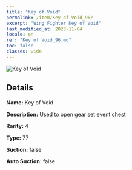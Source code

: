 ```yaml
---
title: "Key of Void"
permalink: /item/Key of Void_96/
excerpt: "Wing Fighter Key of Void"
last_modified_at: 2023-11-04
locale: en
ref: "Key of Void_96.md"
toc: false
classes: wide
---
```



 ![Key of Void](/images/item/Key_of_Void_p.png)



## Details

 **Name:** Key of Void 

 **Description:** Used to open gear set event chest

 **Rarity:** 4 

 **Type:** 77 

 **Suction:** false 

 **Auto Suction:** false 


